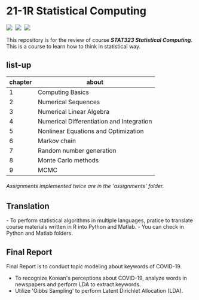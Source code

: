 # 21-1R Statistical Computing
<p align="left">
  <img src="https://img.shields.io/badge/R-276DC3?style=flat-square&logo=R&logoColor=white"/></a>&nbsp
  <img src="https://img.shields.io/badge/Python-3776AB?style=flat-square&logo=Python&logoColor=white"/></a>&nbsp
  <img src="https://img.shields.io/badge/Matlab-007396?style=flat-square"/></a>&nbsp 
</p>

This repository is for the review of course **_STAT323 Statistical Computing_**.
This is a course to learn how to think in statistical way.


<h2> list-up </h2>

chapter | about 
---- | ---- 
1 | Computing Basics
2 | Numerical Sequences
3 | Numerical Linear Algebra
4 | Numerical Differentiation and Integration
5 | Nonlinear Equations and Optimization
6 | Markov chain
7 | Random number generation
8 | Monte Carlo methods
9 | MCMC


###### Assignments implemented twice are in the 'assignments' folder.



<h2> Translation </h2>
- To perform statistical algorithms in multiple languages, pratice to translate course materials written in R into Python and Matlab.
- You can check in Python and Matlab folders.


<h2> Final Report </h2>


Final Report is to conduct topic modeling about keywords of COVID-19.  
- To recognize Korean's perceptions about COVID-19, analyze words in newspapers and perform LDA to extract keywords.  
- Utilize 'Gibbs Sampling' to perform Latent Dirichlet Allocation (LDA).       
